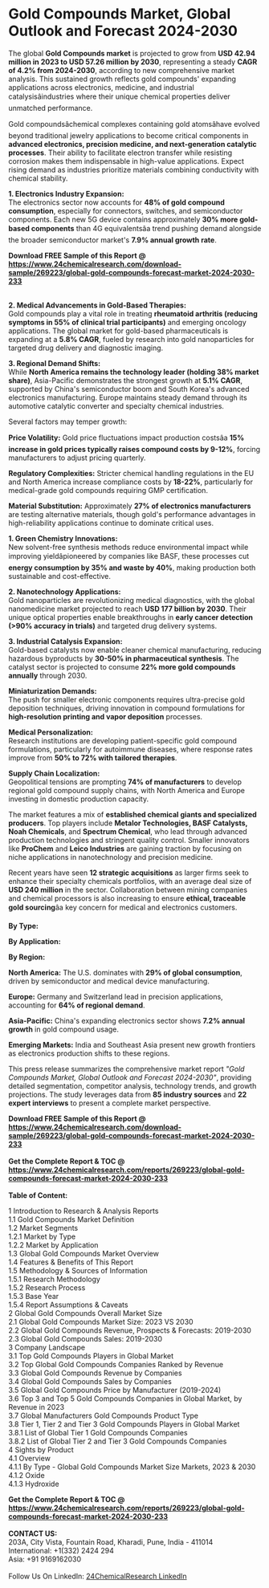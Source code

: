 <h1>Gold Compounds Market, Global Outlook and Forecast 2024-2030</h1><p>The global <strong>Gold Compounds market</strong> is projected to grow from <strong>USD 42.94 million in 2023 to USD 57.26 million by 2030</strong>, representing a steady <strong>CAGR of 4.2% from 2024-2030</strong>, according to new comprehensive market analysis. This sustained growth reflects gold compounds' expanding applications across electronics, medicine, and industrial catalysisâindustries where their unique chemical properties deliver unmatched performance.</p><p>Gold compoundsâchemical complexes containing gold atomsâhave evolved beyond traditional jewelry applications to become critical components in <strong>advanced electronics, precision medicine, and next-generation catalytic processes</strong>. Their ability to facilitate electron transfer while resisting corrosion makes them indispensable in high-value applications. Expect rising demand as industries prioritize materials combining conductivity with chemical stability.</p><p><strong>1. Electronics Industry Expansion:</strong><br>
The electronics sector now accounts for <strong>48% of gold compound consumption</strong>, especially for connectors, switches, and semiconductor components. Each new 5G device contains approximately <strong>30% more gold-based components</strong> than 4G equivalentsâa trend pushing demand alongside the broader semiconductor market's <strong>7.9% annual growth rate</strong>.</p><div><b>Download FREE Sample of this Report @ 
            <a href="https://www.24chemicalresearch.com/download-sample/269223/global-gold-compounds-forecast-market-2024-2030-233">
            https://www.24chemicalresearch.com/download-sample/269223/global-gold-compounds-forecast-market-2024-2030-233</a></b></div><br><p><strong>2. Medical Advancements in Gold-Based Therapies:</strong><br>
Gold compounds play a vital role in treating <strong>rheumatoid arthritis (reducing symptoms in 55% of clinical trial participants)</strong> and emerging oncology applications. The global market for gold-based pharmaceuticals is expanding at a <strong>5.8% CAGR</strong>, fueled by research into gold nanoparticles for targeted drug delivery and diagnostic imaging.</p><p><strong>3. Regional Demand Shifts:</strong><br>
While <strong>North America remains the technology leader (holding 38% market share)</strong>, Asia-Pacific demonstrates the strongest growth at <strong>5.1% CAGR</strong>, supported by China's semiconductor boom and South Korea's advanced electronics manufacturing. Europe maintains steady demand through its automotive catalytic converter and specialty chemical industries.</p><p>Several factors may temper growth:</p><p><strong>Price Volatility:</strong> Gold price fluctuations impact production costsâa <strong>15% increase in gold prices typically raises compound costs by 9-12%</strong>, forcing manufacturers to adjust pricing quarterly.</p><p><strong>Regulatory Complexities:</strong> Stricter chemical handling regulations in the EU and North America increase compliance costs by <strong>18-22%</strong>, particularly for medical-grade gold compounds requiring GMP certification.</p><p><strong>Material Substitution:</strong> Approximately <strong>27% of electronics manufacturers</strong> are testing alternative materials, though gold's performance advantages in high-reliability applications continue to dominate critical uses.</p><p><strong>1. Green Chemistry Innovations:</strong><br>
New solvent-free synthesis methods reduce environmental impact while improving yieldâpioneered by companies like BASF, these processes cut <strong>energy consumption by 35% and waste by 40%</strong>, making production both sustainable and cost-effective.</p><p><strong>2. Nanotechnology Applications:</strong><br>
Gold nanoparticles are revolutionizing medical diagnostics, with the global nanomedicine market projected to reach <strong>USD 177 billion by 2030</strong>. Their unique optical properties enable breakthroughs in <strong>early cancer detection (&gt;90% accuracy in trials)</strong> and targeted drug delivery systems.</p><p><strong>3. Industrial Catalysis Expansion:</strong><br>
Gold-based catalysts now enable cleaner chemical manufacturing, reducing hazardous byproducts by <strong>30-50% in pharmaceutical synthesis</strong>. The catalyst sector is projected to consume <strong>22% more gold compounds annually</strong> through 2030.</p><p><strong>Miniaturization Demands:</strong><br>
	The push for smaller electronic components requires ultra-precise gold deposition techniques, driving innovation in compound formulations for <strong>high-resolution printing and vapor deposition</strong> processes.</p><p><strong>Medical Personalization:</strong><br>
	Research institutions are developing patient-specific gold compound formulations, particularly for autoimmune diseases, where response rates improve from <strong>50% to 72% with tailored therapies</strong>.</p><p><strong>Supply Chain Localization:</strong><br>
	Geopolitical tensions are prompting <strong>74% of manufacturers</strong> to develop regional gold compound supply chains, with North America and Europe investing in domestic production capacity.</p><p>The market features a mix of <strong>established chemical giants and specialized producers</strong>. Top players include <strong>Metalor Technologies, BASF Catalysts, Noah Chemicals</strong>, and <strong>Spectrum Chemical</strong>, who lead through advanced production technologies and stringent quality control. Smaller innovators like <strong>ProChem</strong> and <strong>Leico Industries</strong> are gaining traction by focusing on niche applications in nanotechnology and precision medicine.</p><p>Recent years have seen <strong>12 strategic acquisitions</strong> as larger firms seek to enhance their specialty chemicals portfolios, with an average deal size of <strong>USD 240 million</strong> in the sector. Collaboration between mining companies and chemical processors is also increasing to ensure <strong>ethical, traceable gold sourcing</strong>âa key concern for medical and electronics customers.</p><p><strong>By Type:</strong></p><p><strong>By Application:</strong></p><p><strong>By Region:</strong></p><p><strong>North America:</strong> The U.S. dominates with <strong>29% of global consumption</strong>, driven by semiconductor and medical device manufacturing.</p><p><strong>Europe:</strong> Germany and Switzerland lead in precision applications, accounting for <strong>64% of regional demand</strong>.</p><p><strong>Asia-Pacific:</strong> China's expanding electronics sector shows <strong>7.2% annual growth</strong> in gold compound usage.</p><p><strong>Emerging Markets:</strong> India and Southeast Asia present new growth frontiers as electronics production shifts to these regions.</p><p>This press release summarizes the comprehensive market report <em>"Gold Compounds Market, Global Outlook and Forecast 2024-2030"</em>, providing detailed segmentation, competitor analysis, technology trends, and growth projections. The study leverages data from <strong>85 industry sources</strong> and <strong>22 expert interviews</strong> to present a complete market perspective.</p><div><b>Download FREE Sample of this Report @ 
            <a href="https://www.24chemicalresearch.com/download-sample/269223/global-gold-compounds-forecast-market-2024-2030-233">
            https://www.24chemicalresearch.com/download-sample/269223/global-gold-compounds-forecast-market-2024-2030-233</a></b></div><br><div><b>Get the Complete Report & TOC @ 
            <a href="https://www.24chemicalresearch.com/reports/269223/global-gold-compounds-forecast-market-2024-2030-233">
            https://www.24chemicalresearch.com/reports/269223/global-gold-compounds-forecast-market-2024-2030-233</a></b></div><br>
            <b>Table of Content:</b><p>1 Introduction to Research & Analysis Reports<br />
    1.1 Gold Compounds Market Definition<br />
    1.2 Market Segments<br />
        1.2.1 Market by Type<br />
        1.2.2 Market by Application<br />
    1.3 Global Gold Compounds Market Overview<br />
    1.4 Features & Benefits of This Report<br />
    1.5 Methodology & Sources of Information<br />
        1.5.1 Research Methodology<br />
        1.5.2 Research Process<br />
        1.5.3 Base Year<br />
        1.5.4 Report Assumptions & Caveats<br />
2 Global Gold Compounds Overall Market Size<br />
    2.1 Global Gold Compounds Market Size: 2023 VS 2030<br />
    2.2 Global Gold Compounds Revenue, Prospects & Forecasts: 2019-2030<br />
    2.3 Global Gold Compounds Sales: 2019-2030<br />
3 Company Landscape<br />
    3.1 Top Gold Compounds Players in Global Market<br />
    3.2 Top Global Gold Compounds Companies Ranked by Revenue<br />
    3.3 Global Gold Compounds Revenue by Companies<br />
    3.4 Global Gold Compounds Sales by Companies<br />
    3.5 Global Gold Compounds Price by Manufacturer (2019-2024)<br />
    3.6 Top 3 and Top 5 Gold Compounds Companies in Global Market, by Revenue in 2023<br />
    3.7 Global Manufacturers Gold Compounds Product Type<br />
    3.8 Tier 1, Tier 2 and Tier 3 Gold Compounds Players in Global Market<br />
        3.8.1 List of Global Tier 1 Gold Compounds Companies<br />
        3.8.2 List of Global Tier 2 and Tier 3 Gold Compounds Companies<br />
4 Sights by Product<br />
    4.1 Overview<br />
        4.1.1 By Type - Global Gold Compounds Market Size Markets, 2023 & 2030<br />
        4.1.2 Oxide<br />
        4.1.3 Hydroxide</p><div><b>Get the Complete Report & TOC @ 
            <a href="https://www.24chemicalresearch.com/reports/269223/global-gold-compounds-forecast-market-2024-2030-233">
            https://www.24chemicalresearch.com/reports/269223/global-gold-compounds-forecast-market-2024-2030-233</a></b></div><br><b>CONTACT US:</b><br>
            203A, City Vista, Fountain Road, Kharadi, Pune, India - 411014<br>
            International: +1(332) 2424 294<br>
            Asia: +91 9169162030 <br><br>
            Follow Us On LinkedIn: <a href="https://www.linkedin.com/company/24chemicalresearch/">24ChemicalResearch LinkedIn</a>